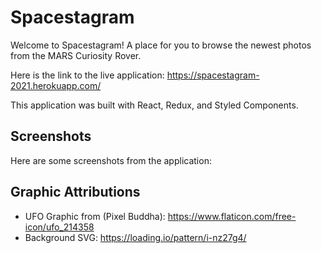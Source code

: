 # Spacestagram

Welcome to Spacestagram! A place for you to browse the newest photos from the MARS Curiosity Rover.

Here is the link to the live application: https://spacestagram-2021.herokuapp.com/

This application was built with React, Redux, and Styled Components.

## Screenshots

Here are some screenshots from the application:

## Graphic Attributions

- UFO Graphic from (Pixel Buddha): https://www.flaticon.com/free-icon/ufo_214358
- Background SVG: https://loading.io/pattern/i-nz27g4/
